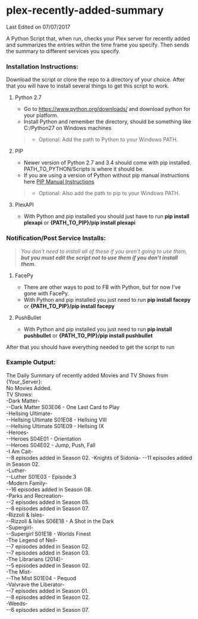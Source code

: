 # plex-recently-added-summary
Last Edited on 07/07/2017

A Python Script that, when run, checks your Plex server for recently added and summarizes the entries within the time frame you specify. Then sends the summary to different services you specify.

### Installation Instructions:

Download the script or clone the repo to a directory of your choice.
After that you will have to install several things to get this script to work.

1. Python 2.7
    - Go to https://www.python.org/downloads/ and download python for your platform.
    - Install Python and remember the directory, should be something like C:/Python27 on Windows machines
   >- Optional: Add the path to Python to your Windows PATH.

2. PIP
	- Newer version of Python 2.7 and 3.4 should come with pip installed.  PATH_TO_PYTHON/Scripts is where it should be.
	- If you are using a version of Python without pip manual instructions here [PIP Manual Instructions](https://pip.pypa.io/en/stable/installing/#do-i-need-to-install-pip)
   >- Optional: Also add the path to pip to your Windows PATH.

3. PlexAPI
	- With Python and pip installed you should just have to run **pip install plexapi** or **{PATH_TO_PIP}/pip install plexapi**

### Notification/Post Service Installs:
> *You don't need to install all of these if you aren't going to use them, **_but you must edit the script not to use them if you don't install them._***

1. FacePy
    - There are other ways to post to FB with Python, but for now I've gone with FacePy.
    - With Python and pip installed you just need to run **pip install facepy** or **{PATH_TO_PIP}/pip install facepy**

2. PushBullet
    - With Python and pip installed you just need to run **pip install pushbullet** or **{PATH_TO_PIP}/pip install pushbullet**

After that you should have everything needed to get the script to run

### Example Output:
The Daily Summary of recently added Movies and TV Shows from {Your_Server}:  
No Movies Added.  
TV Shows:  
-Dark Matter-  
--Dark Matter S03E06 - One Last Card to Play  
-Hellsing Ultimate-  
--Hellsing Ultimate S01E08 - Hellsing VIII  
--Hellsing Ultimate S01E09 - Hellsing IX  
-Heroes-  
--Heroes S04E01 - Orientation  
--Heroes S04E02 - Jump, Push, Fall  
-I Am Cait-  
--8 episodes added in Season 02. 
-Knights of Sidonia- 
--11 episodes added in Season 02.  
-Luther-  
--Luther S01E03 - Episode 3  
-Modern Family-  
--16 episodes added in Season 08.  
-Parks and Recreation-  
--2 episodes added in Season 05.  
--8 episodes added in Season 07.  
-Rizzoli & Isles-  
--Rizzoli & Isles S06E18 - A Shot in the Dark  
-Supergirl-  
--Supergirl S01E18 - Worlds Finest  
-The Legend of Neil-  
--7 episodes added in Season 02.  
--7 episodes added in Season 03.  
-The Librarians (2014)-  
--5 episodes added in Season 02.  
-The Mist-  
--The Mist S01E04 - Pequod  
-Valvrave the Liberator-  
--7 episodes added in Season 01.  
--8 episodes added in Season 02.  
-Weeds-  
--6 episodes added in Season 07.  
